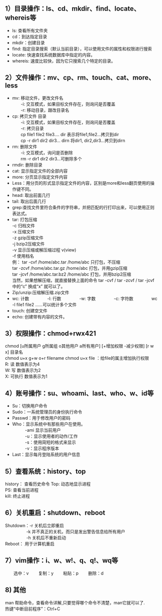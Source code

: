 ## 1）目录操作：ls、cd、mkdir、find、locate、whereis等
- ls: 查看所有文件夹  
- cd：到达指定目录  
- mkdir：创建目录  
- find:  指定目录搜索（默认当前目录），可以使用文件的属性和权限进行搜索  
- locate: 快速查找系统数据库中指定的内容。  
- whereis: 速度比较快，因为它只搜索几个特定的目录。   
## 2）文件操作：mv、cp、rm、touch、cat、more、less
- mv: 移动文件，更改文件名  
　　-i: 交互模式，如果目标文件存在，则询问是否覆盖  
　　-r: 移动目录，跟改目录名  
- cp: 拷贝文件 目录  
　　-i: 交互模式，如果目标文件存在，则询问是否覆盖  
　　-r: 拷贝目录  
　　cp file1 file2 file3.... dir 表示将file1,file2...拷贝到dir  
　　cp -r dir1 dir2 dir3... dirn 将dir1, dir2,dir3...拷贝到dirn  
- rm: 删除文件  
　　-i: 交互模式，询问是否删除  
　　rm -r dir1 dir2 dir3...可删除多个   
- rmdir: 删除目录
- cat: 显示指定文件的全部内容  
- more: 分页显示指定文件内容  
- Less：用分页的形式显示指定文件的内容，区别是more和less翻页使用的操作键不同。    
- head: 取出前面几行 
- tail: 取出后面几行
- grep:查找文件里符合条件的字符串，并把匹配的行打印出来，可以使用正则表达式。 
- tar: 打包压缩  
     -c  归档文件  
     -x  压缩文件  
     -z  gzip压缩文件  
     -j  bzip2压缩文件  
     -v  显示压缩或解压缩过程 v(view)  
     -f  使用档名  
例：
tar -cvf /home/abc.tar /home/abc              只打包，不压缩  
tar -zcvf /home/abc.tar.gz /home/abc        打包，并用gzip压缩  
tar -jcvf /home/abc.tar.bz2 /home/abc      打包，并用bzip2压缩  
当然，如果想解压缩，就直接替换上面的命令  tar -cvf  / tar -zcvf  / tar -jcvf 中的“c” 换成“x” 就可以了。  
- Zip/unzip:压缩解压缩.zip文件   
- wc: 计数　　
　　-l: 行数　　
　　-w: 字数　　
　　-c: 字符数　　
　　wc -l file1 file2 ......可以统计多个文件　　
- touch: 创建空文件
- echo: 创建带有内容的文件。
## 3）权限操作：chmod+rwx421
chmod [u所属用户  g所属组  o其他用户  a所有用户]  [+增加权限  -减少权限]  [r  w  x]   目录名   
chmod u+x g+w o+r  filename
chmod u+x file ：给file的属主增加执行权限  
R: 读 数值表示为4  
W: 写  数值表示为2  
X: 可执行 数值表示为1  
## 4）账号操作：su、whoami、last、who、w、id等
- Su：切换用户命令  
- Sudo：一系统管理员的身份执行命令  
- Passwd：用于修改用户的密码  
- Who：显示系统中有那些用户在使用。  
　　　-ami  显示当前用户   
　　　-u：显示使用者的动作/工作   
　　　-s：使用简短的格式来显示   
　　　-v：显示程序版本   
- Last：显示每月登陆系统的用户信息  
## 5）查看系统：history、top
history： 查看历史命令
Top: 动态地显示进程  
PS: 查看当前进程  
kill: 终止进程
## 6）关机重启：shutdown、reboot
Shutdown：-r 关机后立即重启    
　　　　　-k 并不真正的关机，而只是发出警告信息给所有用户   
　　　　　-h 关机后不重新启动    
Reboot： 用于计算机重启   
## 7）vim操作：i、w、w!、q、q!、wq等
　　选中：v
　　复制：y
　　粘贴：p
　　删除：d
## 8) 其他
man 帮助命令，查看命令详解,只要觉得哪个命令不清楚，man它就可以了.  
热键“中断目前程序”：Ctrl+C
